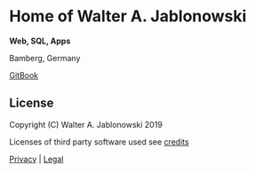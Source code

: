 # Home of Walter A. Jablonowski

**Web, SQL, Apps**

Bamberg, Germany

[GitBook](https://walter-a-jablonowski.gitbook.io/waj-hq)


## License

Copyright (C) Walter A. Jablonowski 2019

Licenses of third party software used see [credits](credits.md)

[Privacy](https://walter-a-jablonowski.github.io/privacy.html) | [Legal](https://walter-a-jablonowski.github.io/imprint.html)

